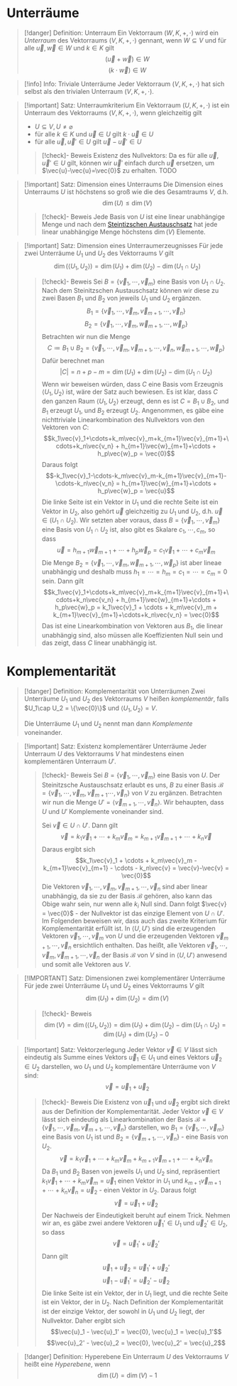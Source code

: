 # Unterräume
> [!danger] Definition: Unterraum
> Ein Vektorraum $(W, K, +,\cdot)$ wird ein *Unterraum* des Vektorraums $(V,K,+,\cdot)$ gennant, wenn $W\subseteq V$ und für alle $\vec{u},\vec{w} \in W$ und $k\in K$ gilt 
> $$(\vec{u}+\vec{w}) \in W$$
> $$(k\cdot\vec{w}) \in W$$

> [!info] Info: Triviale Unterräume
> Jeder Vektorraum $(V,K,+,\cdot)$ hat sich selbst als den trivialen Unterraum $(V,K,+,\cdot)$.

> [!important] Satz: Unterraumkriterium
> Ein Vektorraum $(U,K,+,\cdot)$ ist ein Unterraum des Vektorraums $(V,K,+,\cdot)$, wenn gleichzeitig gilt
> - $U \subseteq V, U \ne \varnothing$
> - für alle $k\in K$ und $\vec{u}\in U$ gilt $k\cdot \vec{u} \in U$
> - für alle $\vec{u},\vec{u}' \in U$ gilt $\vec{u} - \vec{u}' \in U$
> 
> > [!check]- Beweis
> > Existenz des Nullvektors: Da es für alle $\vec{u},\vec{u}' \in U$ gilt, können wir $\vec{u}'$ einfach durch $\vec{u}$ ersetzen, um $\vec{u}-\vec{u}=\vec{0}$ zu erhalten. TODO

> [!important] Satz: Dimension eines Unterraums
> Die Dimension eines Unterraums $U$ ist höchstens so groß wie die des Gesamtraums $V$, d.h.
> $$\dim (U) \le \dim (V)$$
> > [!check]- Beweis
> > Jede Basis von $U$ ist eine linear unabhängige Menge und nach dem [Steintizschen Austauschsatz](2.%20Vektorräume/3.%20Basis.md#Basismanipulationen) hat jede linear unabhängige Menge höchstens $\dim (V)$ Elemente.

> [!important] Satz: Dimension eines Unterraumerzeugnisses
> Für jede zwei Unterräume $U_1$ und $U_2$ des Vektorraums $V$ gilt
> $$\dim (\langle U_1, U_2\rangle) = \dim(U_1) + \dim (U_2) - \dim (U_1 \cap U_2) $$
> > [!check]- Beweis
> > Sei $B = \{\vec{v}_1,\cdots,\vec{v}_m\}$ eine Basis von $U_1 \cap U_2$. Nach dem Steinitzschen Austauschsatz können wir diese zu zwei Basen $B_1$ und $B_2$ von jeweils $U_1$ und $U_2$ ergänzen.
> > $$B_1 = \{\vec{v}_1,\cdots,\vec{v}_m, \vec{v}_{m+1},\cdots, \vec{v}_n\}$$
> > $$B_2 = \{\vec{v}_1,\cdots,\vec{v}_m,\vec{w}_{m+1},\cdots, \vec{w}_p\}$$
> > Betrachten wir nun die Menge
> > $$C \coloneqq B_1 \cup B_2 = \{\vec{v}_1,\cdots,\vec{v}_m, \vec{v}_{m+1},\cdots, \vec{v}_n,\vec{w}_{m+1},\cdots, \vec{w}_p\}$$
> > Dafür berechnet man 
> > $$|C| = n + p - m = \dim (U_1) + \dim (U_2) - \dim (U_1 \cap U_2)$$
> > Wenn wir beweisen würden, dass $C$ eine Basis vom Erzeugnis $\langle U_1,U_2 \rangle$ ist, wäre der Satz auch bewiesen. Es ist klar, dass $C$ den ganzen Raum $\langle U_1,U_2 \rangle$ erzeugt, denn es ist $C = B_1 \cup B_2$, und $B_1$ erzeugt $U_1$, und $B_2$ erzeugt $U_2$. 
> > Angenommen, es gäbe eine nichttriviale Linearkombination des Nullvektors von den Vektoren von $C$:
> > $$k_1\vec{v}_1+\cdots+k_m\vec{v}_m+k_{m+1}\vec{v}_{m+1}+\cdots+k_n\vec{v_n} + h_{m+1}\vec{w}_{m+1}+\cdots + h_p\vec{w}_p = \vec{0}$$
> > Daraus folgt
> > $$-k_1\vec{v}_1-\cdots-k_m\vec{v}_m-k_{m+1}\vec{v}_{m+1}-\cdots-k_n\vec{v_n} = h_{m+1}\vec{w}_{m+1}+\cdots + h_p\vec{w}_p = \vec{u}$$
> > Die linke Seite ist ein Vektor in $U_1$ und die rechte Seite ist ein Vektor in $U_2$, also gehört $\vec{u}$ gleichzeitig zu $U_1$ und $U_2$, d.h. $\vec{u} \in (U_1 \cap U_2)$. Wir setzten aber voraus, dass $B = \{\vec{v}_1,\cdots,\vec{v}_m\}$ eine Basis von $U_1 \cap U_2$ ist, also gibt es Skalare $c_1,\cdots,c_m$, so dass
> > $$\vec{u} = h_{m+1}\vec{w}_{m+1}+\cdots + h_p\vec{w}_p = c_1\vec{v}_1+\cdots+c_m\vec{v}_m$$
> > Die Menge $B_2 = \{\vec{v}_1,\cdots,\vec{v}_m,\vec{w}_{m+1},\cdots, \vec{w}_p\}$ ist aber lineae unabhängig und deshalb muss $h_1=\cdots=h_m=c_1=\cdots=c_m=0$ sein. Dann gilt
> > $$k_1\vec{v}_1+\cdots+k_m\vec{v}_m+k_{m+1}\vec{v}_{m+1}+\cdots+k_n\vec{v_n} + h_{m+1}\vec{w}_{m+1}+\cdots + h_p\vec{w}_p = k_1\vec{v}_1 + \cdots + k_m\vec{v}_m + k_{m+1}\vec{v}_{m+1}+\cdots+k_n\vec{v_n} = \vec{0}$$
> > Das ist eine Linearkombination von Vektoren aus $B_1$, die linear unabhängig sind, also müssen alle Koeffizienten Null sein und das zeigt, dass $C$ linear unabhängig ist.

# Komplementarität 

> [!danger] Definition: Komplementarität von Unterräumen
> Zwei Unterräume $U_1$ und $U_2$ des Vektorraums $V$ heißen *komplementär*, falls $U_1\cap U_2 = \{\vec{0}\}$ und $\langle U_1,U_2\rangle = V$.
> 
> Die Unterräume $U_1$ und $U_2$ nennt man dann *Komplemente* voneinander.

> [!important] Satz: Existenz komplementärer Unterräume
> Jeder Unterraum $U$ des Vektorraums $V$ hat mindestens einen komplementären Unterraum $U'$.
> > [!check]- Beweis
> > Sei $B = \{\vec{v}_1,\cdots,\vec{v}_m\}$ eine Basis von $U$. Der Steinitzsche Austauschsatz erlaubt es uns, $B$ zu einer Basis $\mathcal{B} = \{\vec{v}_1,\cdots,\vec{v}_m,\vec{v}_{m+1}\cdots,\vec{v}_n\}$ von $V$ zu ergänzen. Betrachten wir nun die Menge $U' = \langle\vec{v}_{m+1},\cdots,\vec{v}_n\rangle$. Wir behaupten, dass $U$ und $U'$ Komplemente voneinander sind.
> > 
> > Sei $\vec{v} \in U \cap U'$. Dann gilt
> > $$\vec{v} = k_1\vec{v}_1 + \cdots + k_m\vec{v}_m = k_{m+1}\vec{v}_{m+1} + \cdots + k_n\vec{v}$$
> > Daraus ergibt sich
> > $$k_1\vec{v}_1 + \cdots + k_m\vec{v}_m - k_{m+1}\vec{v}_{m+1} - \cdots - k_n\vec{v} = \vec{v}-\vec{v} = \vec{0}$$
> > Die Vektoren $\vec{v}_1,\cdots,\vec{v}_m,\vec{v}_{m+1},\cdots,\vec{v}_n$ sind aber linear unabhängig, da sie zu der Basis $\mathcal{B}$ gehören, also kann das Obige wahr sein, nur wenn alle $k_i$ Null sind. Dann folgt $\vec{v} = \vec{0}$ - der Nullvektor ist das einzige Element von $U \cap U'$.
> > Im Folgenden beweisen wir, dass auch das zweite Kriterium für Komplementarität erfüllt ist. In $\langle U, U'\rangle$ sind die erzeugenden Vektoren $\vec{v}_1,\cdots,\vec{v}_m$ von $U$ und die erzeugenden Vektoren  $\vec{v}_{m+1},\cdots,\vec{v}_n$ ersichtlich enthalten. Das heißt, alle Vektoren $\vec{v}_1,\cdots,\vec{v}_m,\vec{v}_{m+1},\cdots,\vec{v}_n$ der Basis $\mathcal{B}$ von $V$ sind in $\langle U,U'\rangle$ anwesend und somit alle Vektoren aus $V$.

> [!IMPORTANT] Satz: Dimensionen zwei komplementärer Unterräume
> Für jede zwei Unterräume $U_1$ und $U_2$ eines Vektorraums $V$ gilt
> $$\dim (U_1) + \dim (U_2) = \dim (V)$$
> > [!check]- Beweis
> > $$\dim (V) = \dim (\langle U_1,U_2\rangle) = \dim(U_1) + \dim (U_2) - \dim (U_1 \cap U_2) = \dim (U_1) + \dim (U_2) - 0$$

> [!important] Satz: Vektorzerlegung
> Jeder Vektor $\vec{v}\in V$ lässt sich eindeutig als Summe eines Vektors $\vec{u}_1 \in U_1$ und eines Vektors $\vec{u}_2 \in U_2$ darstellen, wo $U_1$ und $U_2$ komplementäre Unterräume von $V$ sind:
> $$\vec{v} = \vec{u}_1 + \vec{u}_2$$
> > [!check]- Beweis
> > Die Existenz von $\vec{u}_1$ und $\vec{u}_2$ ergibt sich direkt aus der Definition der Komplementarität. Jeder Vektor $\vec{v} \in V$ lässt sich eindeutig als Linearkombination der Basis $\mathcal{B} = \{\vec{v}_1,\cdots,\vec{v}_{m},\vec{v}_{m+1},\cdots,\vec{v}_n\}$ darstellen, wo $B_1 = \{\vec{v}_1,\cdots,\vec{v}_{m}\}$ eine Basis von $U_1$ ist und $B_2 =\{\vec{v}_{m+1},\cdots,\vec{v}_n\}$ - eine Basis von $U_2$.
> > $$\vec{v} = k_1\vec{v}_1+\cdots+k_m\vec{v}_m + k_{m+1}\vec{v}_{m+1} + \cdots + k_n\vec{v}_n$$
> > Da $B_1$ und $B_2$ Basen von jeweils $U_1$ und $U_2$ sind, repräsentiert $k_1\vec{v}_1+\cdots+k_m\vec{v}_m = \vec{u}_1$ einen Vektor in $U_1$ und $k_{m+1}\vec{v}_{m+1} + \cdots + k_n\vec{v}_n = \vec{u}_2$ - einen Vektor in $U_2$. Daraus folgt
> > $$\vec{v} = \vec{u}_1+\vec{u}_2$$
> > Der Nachweis der Eindeutigkeit beruht auf einem Trick. Nehmen wir an, es gäbe zwei andere Vektoren $\vec{u}_1' \in U_1$ und $\vec{u}_2' \in U_2$, so dass
> > $$\vec{v} = \vec{u}_1' + \vec{u}_2'$$
> > Dann gilt 
> > $$\vec{u}_1 + \vec{u}_2 = \vec{u}_1'+\vec{u}_2'$$
> > $$\vec{u}_1 - \vec{u}_1' = \vec{u}_2' - \vec{u}_2$$
> > Die linke Seite ist ein Vektor, der in $U_1$ liegt, und die rechte Seite ist ein Vektor, der in $U_2$. Nach Definition der Komplementarität ist der einzige Vektor, der sowohl in $U_1$ und $U_2$ liegt, der Nullvektor. Daher ergibt sich
> > $$\vec{u}_1 - \vec{u}_1' = \vec{0}, \vec{u}_1 = \vec{u}_1'$$
> > $$\vec{u}_2' - \vec{u}_2 = \vec{0}, \vec{u}_2' = \vec{u}_2$$

> [!danger] Definition: Hyperebene
> Ein Unterraum $U$ des Vektorraums $V$ heißt eine *Hyperebene*, wenn 
> $$\dim (U) = \dim (V) - 1$$